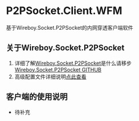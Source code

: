 # P2PSocket.Client.WFM

基于Wireboy.Socket.P2PSocket的内网穿透客户端软件

## 关于Wireboy.Socket.P2PSocket

1. 详细了解[Wireboy.Socket.P2PSocket](https://github.com/bobowire/Wireboy.Socket.P2PSocket)是什么请移步[Wireboy.Socket.P2PSocket GITHUB](https://github.com/bobowire/Wireboy.Socket.P2PSocket)
2. 高级配置文件详细说明[点此查看](https://github.com/bobowire/Wireboy.Socket.P2PSocket/wiki)

## 客户端的使用说明

- 待补充

